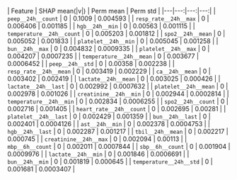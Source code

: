 | Feature | SHAP mean(|v|) | Perm mean | Perm std |
|---|---:|---:|---:|
| `peep__24h__count` | 0 | 0.1009 | 0.004593 |
| `resp_rate__24h__max` | 0 | 0.006406 | 0.001185 |
| `hgb__24h__min` | 0 | 0.00563 | 0.001115 |
| `temperature__24h__count` | 0 | 0.005203 | 0.001812 |
| `spo2__24h__mean` | 0 | 0.005052 | 0.001833 |
| `platelet__24h__min` | 0 | 0.005045 | 0.001258 |
| `bun__24h__max` | 0 | 0.004832 | 0.0009335 |
| `platelet__24h__max` | 0 | 0.004207 | 0.0007235 |
| `temperature__24h__mean` | 0 | 0.003677 | 0.0006452 |
| `peep__24h__std` | 0 | 0.00358 | 0.002238 |
| `resp_rate__24h__mean` | 0 | 0.003419 | 0.002229 |
| `ca__24h__mean` | 0 | 0.003402 | 0.002419 |
| `lactate__24h__mean` | 0 | 0.003025 | 0.000426 |
| `lactate__24h__last` | 0 | 0.002992 | 0.0007632 |
| `platelet__24h__mean` | 0 | 0.002978 | 0.001026 |
| `creatinine__24h__min` | 0 | 0.002944 | 0.0002814 |
| `temperature__24h__min` | 0 | 0.002834 | 0.0006255 |
| `spo2__24h__count` | 0 | 0.002716 | 0.001405 |
| `heart_rate__24h__count` | 0 | 0.002695 | 0.00281 |
| `platelet__24h__last` | 0 | 0.002429 | 0.001359 |
| `bun__24h__last` | 0 | 0.002401 | 0.0004126 |
| `ast__24h__min` | 0 | 0.002378 | 0.0004753 |
| `hgb__24h__last` | 0 | 0.002287 | 0.001217 |
| `tbil__24h__mean` | 0 | 0.002217 | 0.000745 |
| `creatinine__24h__max` | 0 | 0.002094 | 0.00113 |
| `mbp__6h__count` | 0 | 0.002011 | 0.0007844 |
| `sbp__6h__count` | 0 | 0.001904 | 0.0009976 |
| `lactate__24h__min` | 0 | 0.001846 | 0.0006691 |
| `bun__24h__min` | 0 | 0.001819 | 0.000645 |
| `temperature__24h__std` | 0 | 0.001681 | 0.0003407 |